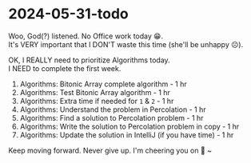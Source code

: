 # 2024-05-31-todo

Woo, God(?) listened. No Office work today 😁.  
It's VERY important that I DON'T waste this time (she'll be unhappy ☹).

OK, I REALLY need to prioritize Algorithms today.  
I NEED to complete the first week.

1. Algorithms: Bitonic Array complete algorithm - 1 hr
2. Algorithms: Test Bitonic Array algorithm - 1 hr
3. Algorithms: Extra time if needed for `1` & `2` - 1 hr
4. Algorithms: Understand the problem in Percolation - 1 hr
5. Algorithms: Find a solution to Percolation problem - 1 hr
6. Algorithms: Write the solution to Percolation problem in copy - 1 hr
7. Algorithms: Update the solution in IntelliJ (if you have time) - 1 hr

Keep moving forward. Never give up. I'm cheering you on 🎈 ~
